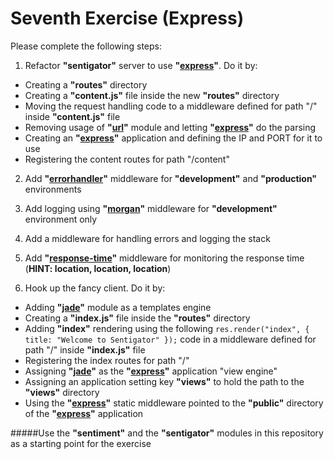 Seventh Exercise (Express)
=================================================

Please complete the following steps:

1. Refactor **"sentigator"** server to use **"[express](https://github.com/visionmedia/express)"**. Do it by:
 * Creating a **"routes"** directory
 * Creating a **"content.js"** file inside the new **"routes"** directory
 * Moving the request handling code to a middleware defined for path "/" inside **"content.js"** file
 * Removing usage of **"[url](http://nodejs.org/api/url.html)"** module and letting **"[express](https://github.com/visionmedia/express)"** do the parsing
 * Creating an **"[express](https://github.com/visionmedia/express)"** application and defining the IP and PORT for it to use
 * Registering the content routes for path "/content"

2. Add **"[errorhandler](https://github.com/expressjs/errorhandler)"** middleware for **"development"** and **"production"** environments

3. Add logging using **"[morgan](https://github.com/expressjs/morgan)"** middleware for **"development"** environment only

4. Add a middleware for handling errors and logging the stack

5. Add **"[response-time](https://github.com/expressjs/response-time)"** middleware for monitoring the response time (**HINT: location, location, location**)

6. Hook up the fancy client. Do it by:
 * Adding **"[jade](https://github.com/visionmedia/jade)"** module as a templates engine
 * Creating a **"index.js"** file inside the **"routes"** directory
 * Adding **"index"** rendering using the following `res.render("index", { title: "Welcome to Sentigator" });` code in a middleware defined for path "/" inside **"index.js"** file
 * Registering the index routes for path "/"
 * Assigning **"[jade](https://github.com/visionmedia/jade)"** as the **"[express](https://github.com/visionmedia/express)"** application "view engine"
 * Assigning an application setting key **"views"** to hold the path to the **"views"** directory
 * Using the **"[express](https://github.com/visionmedia/express)"** static middleware pointed to the **"public"** directory of the **"[express](https://github.com/visionmedia/express)"** application

#####Use the **"sentiment"** and the **"sentigator"** modules in this repository as a starting point for the exercise